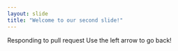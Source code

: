 ```yaml
---
layout: slide
title: "Welcome to our second slide!"
---
```

Responding to pull request
Use the left arrow to go back!
